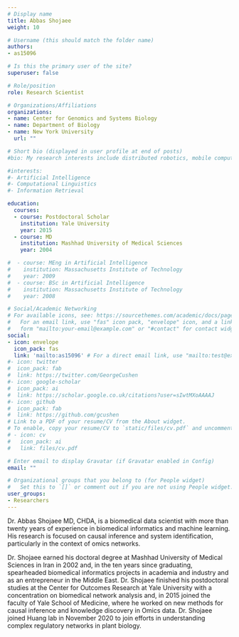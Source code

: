 ```yaml
---
# Display name
title: Abbas Shojaee
weight: 10

# Username (this should match the folder name)
authors:
- as15096

# Is this the primary user of the site?
superuser: false

# Role/position
role: Research Scientist

# Organizations/Affiliations
organizations:
- name: Center for Genomics and Systems Biology
- name: Department of Biology
- name: New York University
  url: ""

# Short bio (displayed in user profile at end of posts)
#bio: My research interests include distributed robotics, mobile computing and programmable matter.

#interests:
#- Artificial Intelligence
#- Computational Linguistics
#- Information Retrieval

education:
  courses:
  - course: Postdoctoral Scholar
    institution: Yale University
    year: 2015
  - course: MD
    institution: Mashhad University of Medical Sciences
    year: 2004

#  - course: MEng in Artificial Intelligence
#    institution: Massachusetts Institute of Technology
#    year: 2009
#  - course: BSc in Artificial Intelligence
#    institution: Massachusetts Institute of Technology
#    year: 2008

# Social/Academic Networking
# For available icons, see: https://sourcethemes.com/academic/docs/page-builder/#icons
#   For an email link, use "fas" icon pack, "envelope" icon, and a link in the
#   form "mailto:your-email@example.com" or "#contact" for contact widget.
social:
- icon: envelope
  icon_pack: fas
  link: 'mailto:as15096' # For a direct email link, use "mailto:test@example.org".
#- icon: twitter
#  icon_pack: fab
#  link: https://twitter.com/GeorgeCushen
#- icon: google-scholar
#  icon_pack: ai
#  link: https://scholar.google.co.uk/citations?user=sIwtMXoAAAAJ
#- icon: github
#  icon_pack: fab
#  link: https://github.com/gcushen
# Link to a PDF of your resume/CV from the About widget.
# To enable, copy your resume/CV to `static/files/cv.pdf` and uncomment the lines below.
# - icon: cv
#   icon_pack: ai
#   link: files/cv.pdf

# Enter email to display Gravatar (if Gravatar enabled in Config)
email: ""

# Organizational groups that you belong to (for People widget)
#   Set this to `[]` or comment out if you are not using People widget.
user_groups:
- Researchers
---
```


Dr. Abbas Shojaee MD, CHDA, is a biomedical data scientist with more than twenty years of experience in biomedical informatics and machine learning. His research is focused on causal inference and system identification, particularly in the context of omics networks.

 
Dr. Shojaee earned his doctoral degree at Mashhad University of Medical Sciences in Iran in 2002 and, in the ten years since graduating, spearheaded biomedical informatics projects in academia and industry and as an entrepreneur in the Middle East. Dr. Shojaee finished his postdoctoral studies at the Center for Outcomes Research at Yale University with a concentration on biomedical network analysis and, in 2015 joined the faculty of Yale School of Medicine, where he worked on new methods for causal inference and knowledge discovery in Omics data. Dr. Shojaee joined Huang lab in November 2020 to join efforts in understanding complex regulatory networks in plant biology.


